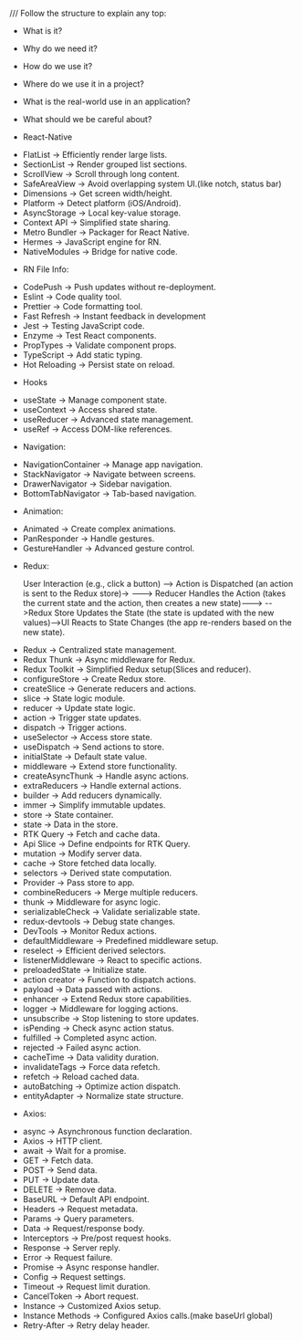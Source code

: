 /// Follow the structure to explain any top:
+ What is it?
+ Why do we need it?
+ How do we use it?
+ Where do we use it in a project?
+ What is the real-world use in an application?
+ What should we be careful about?

 

+ React-Native

- FlatList → Efficiently render large lists.
- SectionList → Render grouped list sections.
- ScrollView → Scroll through long content.
- SafeAreaView → Avoid overlapping system UI.(like notch, status bar)
- Dimensions → Get screen width/height.
- Platform → Detect platform (iOS/Android).
- AsyncStorage → Local key-value storage.
- Context API → Simplified state sharing.
- Metro Bundler → Packager for React Native.
- Hermes → JavaScript engine for RN.
- NativeModules → Bridge for native code.

+ RN File Info:

- CodePush → Push updates without re-deployment.
- Eslint → Code quality tool.
- Prettier → Code formatting tool.
- Fast Refresh → Instant feedback in development
- Jest → Testing JavaScript code.
- Enzyme → Test React components.
- PropTypes → Validate component props.
- TypeScript → Add static typing.
- Hot Reloading → Persist state on reload.

+ Hooks
  
- useState → Manage component state.
- useContext → Access shared state.
- useReducer → Advanced state management.
- useRef → Access DOM-like references.

+ Navigation:
  
- NavigationContainer → Manage app navigation.
- StackNavigator → Navigate between screens.
- DrawerNavigator → Sidebar navigation.
- BottomTabNavigator → Tab-based navigation.

+ Animation:

- Animated → Create complex animations.
- PanResponder → Handle gestures.
- GestureHandler → Advanced gesture control.

+ Redux:

  User Interaction (e.g., click a button) --> Action is Dispatched (an action is sent to the Redux store)->
  ---> Reducer Handles the Action (takes the current state and the action, then creates a new state)--->
  -->Redux Store Updates the State (the state is updated with the new values)-->UI Reacts to State Changes (the app re-renders based on the new state).


- Redux → Centralized state management.
- Redux Thunk → Async middleware for Redux.
- Redux Toolkit → Simplified Redux setup(Slices and reducer).
- configureStore → Create Redux store.
- createSlice → Generate reducers and actions.
- slice → State logic module.
- reducer → Update state logic.
- action → Trigger state updates.
- dispatch → Trigger actions.
- useSelector → Access store state.
- useDispatch → Send actions to store.
- initialState → Default state value.
- middleware → Extend store functionality.
- createAsyncThunk → Handle async actions.
- extraReducers → Handle external actions.
- builder → Add reducers dynamically.
- immer → Simplify immutable updates.
- store → State container.
- state → Data in the store.
- RTK Query → Fetch and cache data.
- Api Slice → Define endpoints for RTK Query.
- mutation → Modify server data.
- cache → Store fetched data locally.
- selectors → Derived state computation.
- Provider → Pass store to app.
- combineReducers → Merge multiple reducers.
- thunk → Middleware for async logic.
- serializableCheck → Validate serializable state.
- redux-devtools → Debug state changes.
- DevTools → Monitor Redux actions.
- defaultMiddleware → Predefined middleware setup.
- reselect → Efficient derived selectors.
- listenerMiddleware → React to specific actions.
- preloadedState → Initialize state.
- action creator → Function to dispatch actions.
- payload → Data passed with actions.
- enhancer → Extend Redux store capabilities.
- logger → Middleware for logging actions.
- unsubscribe → Stop listening to store updates.
- isPending → Check async action status.
- fulfilled → Completed async action.
- rejected → Failed async action.
- cacheTime → Data validity duration.
- invalidateTags → Force data refetch.
- refetch → Reload cached data.
- autoBatching → Optimize action dispatch.
- entityAdapter → Normalize state structure.

+ Axios: 

- async → Asynchronous function declaration.
- Axios → HTTP client.
- await → Wait for a promise.
- GET → Fetch data.
- POST → Send data.
- PUT → Update data.
- DELETE → Remove data.
- BaseURL → Default API endpoint.
- Headers → Request metadata.
- Params → Query parameters.
- Data → Request/response body.
- Interceptors → Pre/post request hooks.
- Response → Server reply.
- Error → Request failure.
- Promise → Async response handler.
- Config → Request settings.
- Timeout → Request limit duration.
- CancelToken → Abort request.
- Instance → Customized Axios setup.
- Instance Methods → Configured Axios calls.(make baseUrl global)
- Retry-After → Retry delay header.







